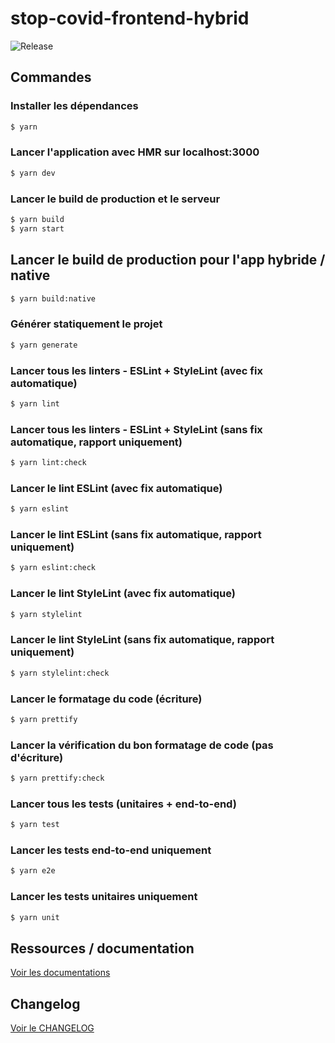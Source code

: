 # stop-covid-frontend-hybrid

![Release](https://img.shields.io/badge/Release-0.1.0-blue.svg)

## Commandes

### Installer les dépendances

```bash
$ yarn
```

### Lancer l'application avec HMR sur localhost:3000

```bash
$ yarn dev
```

### Lancer le build de production et le serveur

```bash
$ yarn build
$ yarn start
```

## Lancer le build de production pour l'app hybride / native

```bash
$ yarn build:native
```

### Générer statiquement le projet

```bash
$ yarn generate
```

### Lancer tous les linters - ESLint + StyleLint (avec fix automatique)

```bash
$ yarn lint
```

### Lancer tous les linters - ESLint + StyleLint (sans fix automatique, rapport uniquement)

```bash
$ yarn lint:check
```

### Lancer le lint ESLint (avec fix automatique)

```bash
$ yarn eslint
```

### Lancer le lint ESLint (sans fix automatique, rapport uniquement)

```bash
$ yarn eslint:check
```

### Lancer le lint StyleLint (avec fix automatique)

```bash
$ yarn stylelint
```

### Lancer le lint StyleLint (sans fix automatique, rapport uniquement)

```bash
$ yarn stylelint:check
```

### Lancer le formatage du code (écriture)

```bash
$ yarn prettify
```

### Lancer la vérification du bon formatage de code (pas d'écriture)

```bash
$ yarn prettify:check
```

### Lancer tous les tests (unitaires + end-to-end)

```bash
$ yarn test
```

### Lancer les tests end-to-end uniquement

```bash
$ yarn e2e
```

### Lancer les tests unitaires uniquement

```bash
$ yarn unit
```

## Ressources / documentation

[Voir les documentations](./DOCS.md)

## Changelog

[Voir le CHANGELOG](./CHANGELOG.md)
